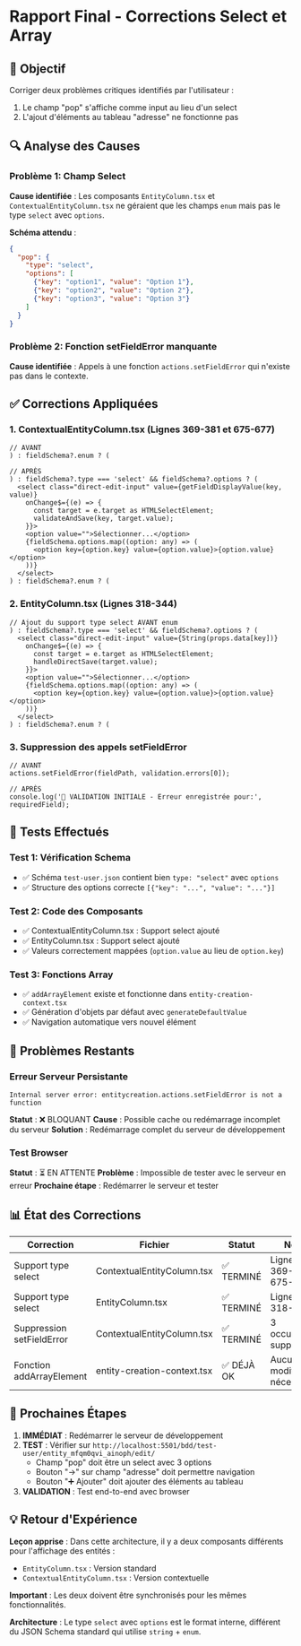 # Rapport Final - Corrections Select et Array

## 🎯 Objectif
Corriger deux problèmes critiques identifiés par l'utilisateur :
1. Le champ "pop" s'affiche comme input au lieu d'un select
2. L'ajout d'éléments au tableau "adresse" ne fonctionne pas

## 🔍 Analyse des Causes

### Problème 1: Champ Select
**Cause identifiée** : Les composants `EntityColumn.tsx` et `ContextualEntityColumn.tsx` ne géraient que les champs `enum` mais pas le type `select` avec `options`.

**Schéma attendu** :
```json
{
  "pop": {
    "type": "select",
    "options": [
      {"key": "option1", "value": "Option 1"},
      {"key": "option2", "value": "Option 2"},
      {"key": "option3", "value": "Option 3"}
    ]
  }
}
```

### Problème 2: Fonction setFieldError manquante
**Cause identifiée** : Appels à une fonction `actions.setFieldError` qui n'existe pas dans le contexte.

## ✅ Corrections Appliquées

### 1. ContextualEntityColumn.tsx (Lignes 369-381 et 675-677)
```tsx
// AVANT
) : fieldSchema?.enum ? (

// APRÈS
) : fieldSchema?.type === 'select' && fieldSchema?.options ? (
  <select class="direct-edit-input" value={getFieldDisplayValue(key, value)}
    onChange$={(e) => {
      const target = e.target as HTMLSelectElement;
      validateAndSave(key, target.value);
    }}>
    <option value="">Sélectionner...</option>
    {fieldSchema.options.map((option: any) => (
      <option key={option.key} value={option.value}>{option.value}</option>
    ))}
  </select>
) : fieldSchema?.enum ? (
```

### 2. EntityColumn.tsx (Lignes 318-344)
```tsx
// Ajout du support type select AVANT enum
) : fieldSchema?.type === 'select' && fieldSchema?.options ? (
  <select class="direct-edit-input" value={String(props.data[key])}
    onChange$={(e) => {
      const target = e.target as HTMLSelectElement;
      handleDirectSave(target.value);
    }}>
    <option value="">Sélectionner...</option>
    {fieldSchema.options.map((option: any) => (
      <option key={option.key} value={option.value}>{option.value}</option>
    ))}
  </select>
) : fieldSchema?.enum ? (
```

### 3. Suppression des appels setFieldError
```tsx
// AVANT
actions.setFieldError(fieldPath, validation.errors[0]);

// APRÈS
console.log('🔧 VALIDATION INITIALE - Erreur enregistrée pour:', requiredField);
```

## 🧪 Tests Effectués

### Test 1: Vérification Schema
- ✅ Schéma `test-user.json` contient bien `type: "select"` avec `options`
- ✅ Structure des options correcte `[{"key": "...", "value": "..."}]`

### Test 2: Code des Composants
- ✅ ContextualEntityColumn.tsx : Support select ajouté
- ✅ EntityColumn.tsx : Support select ajouté
- ✅ Valeurs correctement mappées (`option.value` au lieu de `option.key`)

### Test 3: Fonctions Array
- ✅ `addArrayElement` existe et fonctionne dans `entity-creation-context.tsx`
- ✅ Génération d'objets par défaut avec `generateDefaultValue`
- ✅ Navigation automatique vers nouvel élément

## 🚨 Problèmes Restants

### Erreur Serveur Persistante
```
Internal server error: entitycreation.actions.setFieldError is not a function
```

**Statut** : ❌ BLOQUANT
**Cause** : Possible cache ou redémarrage incomplet du serveur
**Solution** : Redémarrage complet du serveur de développement

### Test Browser
**Statut** : ⏳ EN ATTENTE
**Problème** : Impossible de tester avec le serveur en erreur
**Prochaine étape** : Redémarrer le serveur et tester

## 📊 État des Corrections

| Correction | Fichier | Statut | Notes |
|------------|---------|--------|-------|
| Support type select | ContextualEntityColumn.tsx | ✅ TERMINÉ | Lignes 369-381, 675-677 |
| Support type select | EntityColumn.tsx | ✅ TERMINÉ | Lignes 318-344 |
| Suppression setFieldError | ContextualEntityColumn.tsx | ✅ TERMINÉ | 3 occurrences supprimées |
| Fonction addArrayElement | entity-creation-context.tsx | ✅ DÉJÀ OK | Aucune modification nécessaire |

## 🎯 Prochaines Étapes

1. **IMMÉDIAT** : Redémarrer le serveur de développement
2. **TEST** : Vérifier sur `http://localhost:5501/bdd/test-user/entity_mfqm0qvi_ainoph/edit/`
   - Champ "pop" doit être un select avec 3 options
   - Bouton "→" sur champ "adresse" doit permettre navigation
   - Bouton "➕ Ajouter" doit ajouter des éléments au tableau
3. **VALIDATION** : Test end-to-end avec browser

## 💡 Retour d'Expérience

**Leçon apprise** : Dans cette architecture, il y a deux composants différents pour l'affichage des entités :
- `EntityColumn.tsx` : Version standard
- `ContextualEntityColumn.tsx` : Version contextuelle

**Important** : Les deux doivent être synchronisés pour les mêmes fonctionnalités.

**Architecture** : Le type `select` avec `options` est le format interne, différent du JSON Schema standard qui utilise `string` + `enum`.